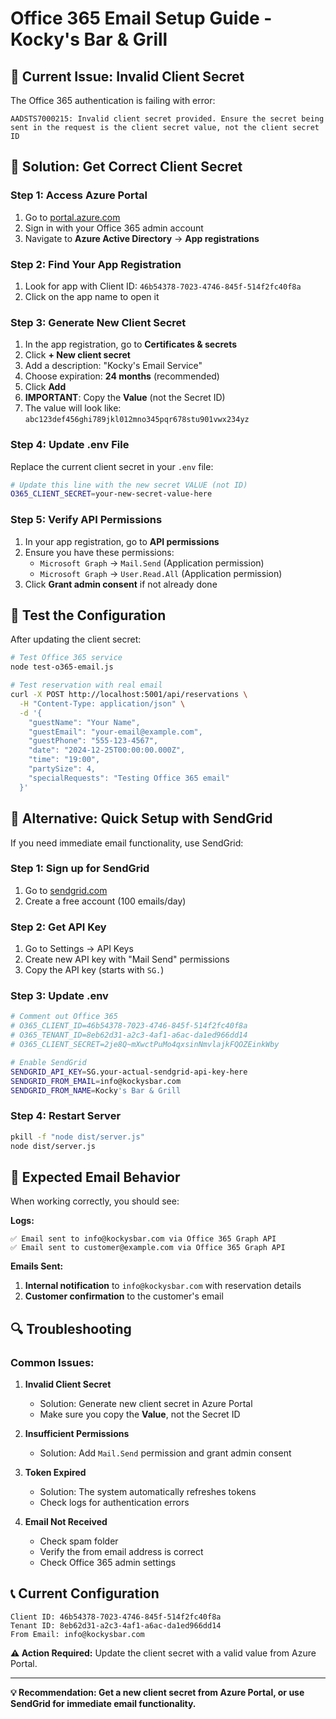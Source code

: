 # Office 365 Email Setup Guide - Kocky's Bar & Grill

## 🚨 **Current Issue: Invalid Client Secret**

The Office 365 authentication is failing with error:
```
AADSTS7000215: Invalid client secret provided. Ensure the secret being sent in the request is the client secret value, not the client secret ID
```

## 🔧 **Solution: Get Correct Client Secret**

### **Step 1: Access Azure Portal**

1. Go to [portal.azure.com](https://portal.azure.com)
2. Sign in with your Office 365 admin account
3. Navigate to **Azure Active Directory** → **App registrations**

### **Step 2: Find Your App Registration**

1. Look for app with Client ID: `46b54378-7023-4746-845f-514f2fc40f8a`
2. Click on the app name to open it

### **Step 3: Generate New Client Secret**

1. In the app registration, go to **Certificates & secrets**
2. Click **+ New client secret**
3. Add a description: "Kocky's Email Service"
4. Choose expiration: **24 months** (recommended)
5. Click **Add**
6. **IMPORTANT**: Copy the **Value** (not the Secret ID)
7. The value will look like: `abc123def456ghi789jkl012mno345pqr678stu901vwx234yz`

### **Step 4: Update .env File**

Replace the current client secret in your `.env` file:

```bash
# Update this line with the new secret VALUE (not ID)
O365_CLIENT_SECRET=your-new-secret-value-here
```

### **Step 5: Verify API Permissions**

1. In your app registration, go to **API permissions**
2. Ensure you have these permissions:
   - `Microsoft Graph` → `Mail.Send` (Application permission)
   - `Microsoft Graph` → `User.Read.All` (Application permission)
3. Click **Grant admin consent** if not already done

## 🧪 **Test the Configuration**

After updating the client secret:

```bash
# Test Office 365 service
node test-o365-email.js

# Test reservation with real email
curl -X POST http://localhost:5001/api/reservations \
  -H "Content-Type: application/json" \
  -d '{
    "guestName": "Your Name",
    "guestEmail": "your-email@example.com",
    "guestPhone": "555-123-4567",
    "date": "2024-12-25T00:00:00.000Z",
    "time": "19:00",
    "partySize": 4,
    "specialRequests": "Testing Office 365 email"
  }'
```

## 🚀 **Alternative: Quick Setup with SendGrid**

If you need immediate email functionality, use SendGrid:

### **Step 1: Sign up for SendGrid**
1. Go to [sendgrid.com](https://sendgrid.com)
2. Create a free account (100 emails/day)

### **Step 2: Get API Key**
1. Go to Settings → API Keys
2. Create new API key with "Mail Send" permissions
3. Copy the API key (starts with `SG.`)

### **Step 3: Update .env**
```bash
# Comment out Office 365
# O365_CLIENT_ID=46b54378-7023-4746-845f-514f2fc40f8a
# O365_TENANT_ID=8eb62d31-a2c3-4af1-a6ac-da1ed966dd14
# O365_CLIENT_SECRET=2je8Q~mXwctPuMo4qxsinNmvlajkFQOZEinkWby

# Enable SendGrid
SENDGRID_API_KEY=SG.your-actual-sendgrid-api-key-here
SENDGRID_FROM_EMAIL=info@kockysbar.com
SENDGRID_FROM_NAME=Kocky's Bar & Grill
```

### **Step 4: Restart Server**
```bash
pkill -f "node dist/server.js"
node dist/server.js
```

## 📧 **Expected Email Behavior**

When working correctly, you should see:

**Logs:**
```
✅ Email sent to info@kockysbar.com via Office 365 Graph API
✅ Email sent to customer@example.com via Office 365 Graph API
```

**Emails Sent:**
1. **Internal notification** to `info@kockysbar.com` with reservation details
2. **Customer confirmation** to the customer's email

## 🔍 **Troubleshooting**

### **Common Issues:**

1. **Invalid Client Secret**
   - Solution: Generate new client secret in Azure Portal
   - Make sure you copy the **Value**, not the Secret ID

2. **Insufficient Permissions**
   - Solution: Add `Mail.Send` permission and grant admin consent

3. **Token Expired**
   - Solution: The system automatically refreshes tokens
   - Check logs for authentication errors

4. **Email Not Received**
   - Check spam folder
   - Verify the from email address is correct
   - Check Office 365 admin settings

## 📞 **Current Configuration**

```
Client ID: 46b54378-7023-4746-845f-514f2fc40f8a
Tenant ID: 8eb62d31-a2c3-4af1-a6ac-da1ed966dd14
From Email: info@kockysbar.com
```

**⚠️ Action Required:** Update the client secret with a valid value from Azure Portal.

---

**💡 Recommendation: Get a new client secret from Azure Portal, or use SendGrid for immediate email functionality.**

